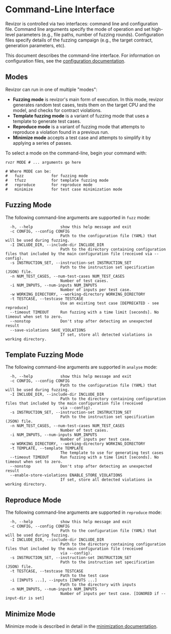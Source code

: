 # Command-Line Interface

Revizor is controlled via two interfaces: command line and configuration file.
Command line arguments specify the mode of operation and set high-level parameters (e.g., file paths, number of fuzzing rounds).
Configuration files specify details of the fuzzing campaign (e.g., the target contract, generation parameters, etc).

This document describes the command-line interface.
For information on configuration files, see the [configuration documentation](configuration.md).

## Modes

Revizor can run in one of multiple "modes":

* **Fuzzing mode** is revizor's main form of execution.
In this mode, revizor generates random test cases, tests them on the target CPU and the model,
and checks for contract violations.
* **Template fuzzing mode** is a variant of fuzzing mode that uses a template to generate test cases.
* **Reproduce mode** is a variant of fuzzing mode that attempts to reproduce a violation found in a previous run.
* **Minimize mode** accepts a test case and attempts to simplify it by applying a series of passes.

To select a mode on the command-line, begin your command with:

```shell
rvzr MODE # ... arguments go here

# Where MODE can be:
#   fuzz            for fuzzing mode
#   tfuzz           for template fuzzing mode
#   reproduce       for reproduce mode
#   minimize        for test case minimization mode
```

## Fuzzing Mode

The following command-line arguments are supported in `fuzz` mode:

```
  -h, --help            show this help message and exit
  -c CONFIG, --config CONFIG
                        Path to the configuration file (YAML) that will be used during fuzzing.
  -I INCLUDE_DIR, --include-dir INCLUDE_DIR
                        Path to the directory containing configuration files that included by the main configuration file (received via --config).
  -s INSTRUCTION_SET, --instruction-set INSTRUCTION_SET
                        Path to the instruction set specification (JSON) file.
  -n NUM_TEST_CASES, --num-test-cases NUM_TEST_CASES
                        Number of test cases.
  -i NUM_INPUTS, --num-inputs NUM_INPUTS
                        Number of inputs per test case.
  -w WORKING_DIRECTORY, --working-directory WORKING_DIRECTORY
  -t TESTCASE, --testcase TESTCASE
                        Use an existing test case [DEPRECATED - see reproduce]
  --timeout TIMEOUT     Run fuzzing with a time limit [seconds]. No timeout when set to zero.
  --nonstop             Don't stop after detecting an unexpected result
  --save-violations SAVE_VIOLATIONS
                        If set, store all detected violations in working directory.
```

## Template Fuzzing Mode

The following command-line arguments are supported in `analyse` mode:

```
  -h, --help            show this help message and exit
  -c CONFIG, --config CONFIG
                        Path to the configuration file (YAML) that will be used during fuzzing.
  -I INCLUDE_DIR, --include-dir INCLUDE_DIR
                        Path to the directory containing configuration files that included by the main configuration file (received
                        via --config).
  -s INSTRUCTION_SET, --instruction-set INSTRUCTION_SET
                        Path to the instruction set specification (JSON) file.
  -n NUM_TEST_CASES, --num-test-cases NUM_TEST_CASES
                        Number of test cases.
  -i NUM_INPUTS, --num-inputs NUM_INPUTS
                        Number of inputs per test case.
  -w WORKING_DIRECTORY, --working-directory WORKING_DIRECTORY
  -t TEMPLATE, --template TEMPLATE
                        The template to use for generating test cases
  --timeout TIMEOUT     Run fuzzing with a time limit [seconds]. No timeout when set to zero.
  --nonstop             Don't stop after detecting an unexpected result
  --enable-store-violations ENABLE_STORE_VIOLATIONS
                        If set, store all detected violations in working directory.
```

## Reproduce Mode

The following command-line arguments are supported in `reproduce` mode:

```
  -h, --help            show this help message and exit
  -c CONFIG, --config CONFIG
                        Path to the configuration file (YAML) that will be used during fuzzing.
  -I INCLUDE_DIR, --include-dir INCLUDE_DIR
                        Path to the directory containing configuration files that included by the main configuration file (received
                        via --config).
  -s INSTRUCTION_SET, --instruction-set INSTRUCTION_SET
                        Path to the instruction set specification (JSON) file.
  -t TESTCASE, --testcase TESTCASE
                        Path to the test case
  -i [INPUTS ...], --inputs [INPUTS ...]
                        Path to the directory with inputs
  -n NUM_INPUTS, --num-inputs NUM_INPUTS
                        Number of inputs per test case. [IGNORED if --input-dir is set]
```

## Minimize Mode

Minimize mode is described in detail in the [minimization documentation](minimization.md).
